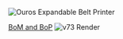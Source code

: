![Ouros](https://github.com/user-attachments/assets/971db589-fb25-4680-8d75-3bdfcec82a33)
Expandable Belt Printer

[BoM and BoP](https://docs.google.com/spreadsheets/d/1l4CQAsWA1VOHxtnCYEzdSOF4vzacqWnh0M9C7iE0zEw/edit?usp=sharing)
![v73 Render](https://github.com/user-attachments/assets/53fc9fec-8f1a-494e-bb69-5da8e66e7ac5)

